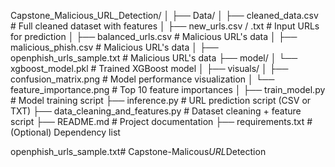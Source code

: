 Capstone_Malicious_URL_Detection/
│
├── Data/
│ ├── cleaned_data.csv # Full cleaned dataset with features
│ ├── new_urls.csv / .txt # Input URLs for prediction
│ ├── balanced_urls.csv # Malicious URL's data 
│ ├── malicious_phish.csv # Malicious URL's data 
│ ├── openphish_urls_sample.txt # Malicious URL's data 
├── model/
│ └── xgboost_model.pkl # Trained XGBoost model
│
├── visuals/
│ ├── confusion_matrix.png # Model performance visualization
│ └── feature_importance.png # Top 10 feature importances
│
├── train_model.py # Model training script
├── inference.py # URL prediction script (CSV or TXT)
├── data_cleaning_and_features.py # Dataset cleaning + feature script
├── README.md # Project documentation
├── requirements.txt # (Optional) Dependency list

openphish_urls_sample.txt#   C a p s t o n e - M a l i c o u s _ U R L _ D e t e c t i o n  
 
